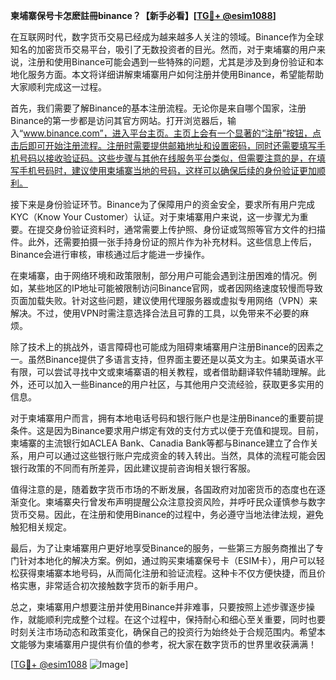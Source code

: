 **柬埔寨保号卡怎麽註冊binance？【新手必看】[[TG💪+ @esim1088](https://t.me/s/esim1088)]**

在互联网时代，数字货币交易已经成为越来越多人关注的领域。Binance作为全球知名的加密货币交易平台，吸引了无数投资者的目光。然而，对于柬埔寨的用户来说，注册和使用Binance可能会遇到一些特殊的问题，尤其是涉及到身份验证和本地化服务方面。本文将详细讲解柬埔寨用户如何注册并使用Binance，希望能帮助大家顺利完成这一过程。

首先，我们需要了解Binance的基本注册流程。无论你是来自哪个国家，注册Binance的第一步都是访问其官方网站。打开浏览器后，输入“www.binance.com”，进入平台主页。主页上会有一个显著的“注册”按钮，点击后即可开始注册流程。注册时需要提供邮箱地址和设置密码，同时还需要填写手机号码以接收验证码。这些步骤与其他在线服务平台类似，但需要注意的是，在填写手机号码时，建议使用柬埔寨当地的号码，这样可以确保后续的身份验证更加顺利。

接下来是身份验证环节。Binance为了保障用户的资金安全，要求所有用户完成KYC（Know Your Customer）认证。对于柬埔寨用户来说，这一步骤尤为重要。在提交身份验证资料时，通常需要上传护照、身份证或驾照等官方文件的扫描件。此外，还需要拍摄一张手持身份证的照片作为补充材料。这些信息上传后，Binance会进行审核，审核通过后才能进一步操作。

在柬埔寨，由于网络环境和政策限制，部分用户可能会遇到注册困难的情况。例如，某些地区的IP地址可能被限制访问Binance官网，或者因网络速度较慢而导致页面加载失败。针对这些问题，建议使用代理服务器或虚拟专用网络（VPN）来解决。不过，使用VPN时需注意选择合法且可靠的工具，以免带来不必要的麻烦。

除了技术上的挑战外，语言障碍也可能成为阻碍柬埔寨用户注册Binance的因素之一。虽然Binance提供了多语言支持，但界面主要还是以英文为主。如果英语水平有限，可以尝试寻找中文或柬埔寨语的相关教程，或者借助翻译软件辅助理解。此外，还可以加入一些Binance的用户社区，与其他用户交流经验，获取更多实用的信息。

对于柬埔寨用户而言，拥有本地电话号码和银行账户也是注册Binance的重要前提条件。这是因为Binance要求用户绑定有效的支付方式以便于充值和提现。目前，柬埔寨的主流银行如ACLEA Bank、Canadia Bank等都与Binance建立了合作关系，用户可以通过这些银行账户完成资金的转入转出。当然，具体的流程可能会因银行政策的不同而有所差异，因此建议提前咨询相关银行客服。

值得注意的是，随着数字货币市场的不断发展，各国政府对加密货币的态度也在逐渐变化。柬埔寨央行曾发布声明提醒公众注意投资风险，并呼吁民众谨慎参与数字货币交易。因此，在注册和使用Binance的过程中，务必遵守当地法律法规，避免触犯相关规定。

最后，为了让柬埔寨用户更好地享受Binance的服务，一些第三方服务商推出了专门针对本地化的解决方案。例如，通过购买柬埔寨保号卡（ESIM卡），用户可以轻松获得柬埔寨本地号码，从而简化注册和验证流程。这种卡不仅方便快捷，而且价格实惠，非常适合初次接触数字货币的新手用户。

总之，柬埔寨用户想要注册并使用Binance并非难事，只要按照上述步骤逐步操作，就能顺利完成整个过程。在这个过程中，保持耐心和细心至关重要，同时也要时刻关注市场动态和政策变化，确保自己的投资行为始终处于合规范围内。希望本文能够为柬埔寨用户提供有价值的参考，祝大家在数字货币的世界里收获满满！

[[TG💪+ @esim1088](https://t.me/s/esim1088) ![Image](https://i.postimg.cc/4NQfJmqS/Snipaste-2025-05-13-00-14-12.png)]